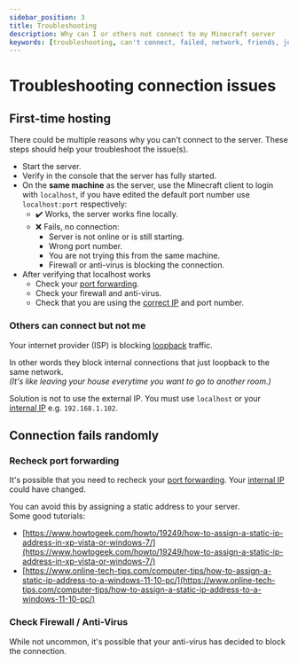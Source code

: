```yaml
---
sidebar_position: 3
title: Troubleshooting
description: Why can I or others not connect to my Minecraft server
keywords: [troubleshooting, can't connect, failed, network, friends, join, internet]
---
```


# Troubleshooting connection issues

## First-time hosting

There could be multiple reasons why you can't connect to the server. These steps should help your troubleshoot the issue(s). 

* Start the server.
* Verify in the console that the server has fully started.
* On the **same machine** as the server, use the Minecraft client to login with `localhost`, if you have edited the default port number use `localhost:port` respectively:
  * ✔️ Works, the server works fine locally.
  * ❌ Fails, no connection:
    * Server is not online or is still starting.
    * Wrong port number.
    * You are not trying this from the same machine.
    * Firewall or anti-virus is blocking the connection.
* After verifying that localhost works 
    * Check your [port forwarding](/networking/port-forwarding).
    * Check your firewall and anti-virus.
    * Check that you are using the [correct IP](/networking/find-ip) and port number.

### Others can connect but not me

Your internet provider (ISP) is blocking [loopback](https://en.wikipedia.org/wiki/Loopback) traffic. 

In other words they block internal connections that just loopback to the same network.<br/>
*(It's like leaving your house everytime you want to go to another room.)*

Solution is not to use the external IP. You must use `localhost` or your [internal IP](/networking/find-ip) e.g. `192.168.1.102`.

## Connection fails randomly

### Recheck port forwarding

It's possible that you need to recheck your [port forwarding](/networking/port-forwarding). Your [internal IP](/networking/find-ip) could have changed.

You can avoid this by assigning a static address to your server.<br/>
Some good tutorials:
* [https://www.howtogeek.com/howto/19249/how-to-assign-a-static-ip-address-in-xp-vista-or-windows-7/](https://www.howtogeek.com/howto/19249/how-to-assign-a-static-ip-address-in-xp-vista-or-windows-7/)
* [https://www.online-tech-tips.com/computer-tips/how-to-assign-a-static-ip-address-to-a-windows-11-10-pc/](https://www.online-tech-tips.com/computer-tips/how-to-assign-a-static-ip-address-to-a-windows-11-10-pc/)

### Check Firewall / Anti-Virus

While not uncommon, it's possible that your anti-virus has decided to block the connection. 
